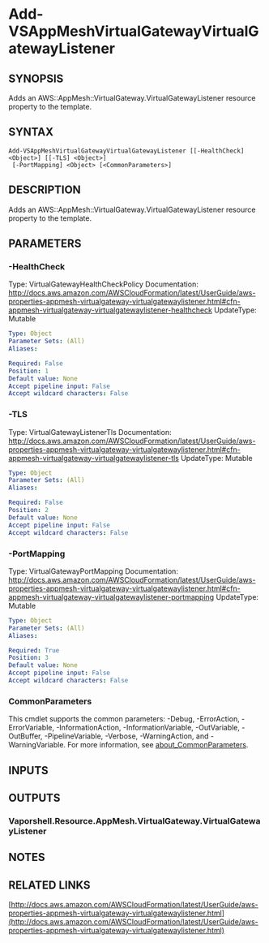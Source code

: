 # Add-VSAppMeshVirtualGatewayVirtualGatewayListener

## SYNOPSIS
Adds an AWS::AppMesh::VirtualGateway.VirtualGatewayListener resource property to the template.

## SYNTAX

```
Add-VSAppMeshVirtualGatewayVirtualGatewayListener [[-HealthCheck] <Object>] [[-TLS] <Object>]
 [-PortMapping] <Object> [<CommonParameters>]
```

## DESCRIPTION
Adds an AWS::AppMesh::VirtualGateway.VirtualGatewayListener resource property to the template.

## PARAMETERS

### -HealthCheck
Type: VirtualGatewayHealthCheckPolicy
Documentation: http://docs.aws.amazon.com/AWSCloudFormation/latest/UserGuide/aws-properties-appmesh-virtualgateway-virtualgatewaylistener.html#cfn-appmesh-virtualgateway-virtualgatewaylistener-healthcheck
UpdateType: Mutable

```yaml
Type: Object
Parameter Sets: (All)
Aliases:

Required: False
Position: 1
Default value: None
Accept pipeline input: False
Accept wildcard characters: False
```

### -TLS
Type: VirtualGatewayListenerTls
Documentation: http://docs.aws.amazon.com/AWSCloudFormation/latest/UserGuide/aws-properties-appmesh-virtualgateway-virtualgatewaylistener.html#cfn-appmesh-virtualgateway-virtualgatewaylistener-tls
UpdateType: Mutable

```yaml
Type: Object
Parameter Sets: (All)
Aliases:

Required: False
Position: 2
Default value: None
Accept pipeline input: False
Accept wildcard characters: False
```

### -PortMapping
Type: VirtualGatewayPortMapping
Documentation: http://docs.aws.amazon.com/AWSCloudFormation/latest/UserGuide/aws-properties-appmesh-virtualgateway-virtualgatewaylistener.html#cfn-appmesh-virtualgateway-virtualgatewaylistener-portmapping
UpdateType: Mutable

```yaml
Type: Object
Parameter Sets: (All)
Aliases:

Required: True
Position: 3
Default value: None
Accept pipeline input: False
Accept wildcard characters: False
```

### CommonParameters
This cmdlet supports the common parameters: -Debug, -ErrorAction, -ErrorVariable, -InformationAction, -InformationVariable, -OutVariable, -OutBuffer, -PipelineVariable, -Verbose, -WarningAction, and -WarningVariable. For more information, see [about_CommonParameters](http://go.microsoft.com/fwlink/?LinkID=113216).

## INPUTS

## OUTPUTS

### Vaporshell.Resource.AppMesh.VirtualGateway.VirtualGatewayListener
## NOTES

## RELATED LINKS

[http://docs.aws.amazon.com/AWSCloudFormation/latest/UserGuide/aws-properties-appmesh-virtualgateway-virtualgatewaylistener.html](http://docs.aws.amazon.com/AWSCloudFormation/latest/UserGuide/aws-properties-appmesh-virtualgateway-virtualgatewaylistener.html)


